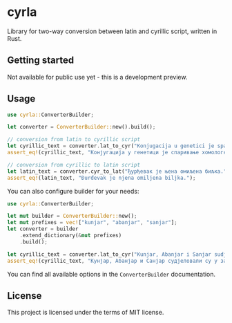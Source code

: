 # cyrla

Library for two-way conversion between latin and cyrillic script, written in Rust.

## Getting started

Not available for public use yet - this is a development preview.

## Usage

```rust
use cyrla::ConverterBuilder;

let converter = ConverterBuilder::new().build();

// conversion from latin to cyrillic script
let cyrillic_text = converter.lat_to_cyr("Konjugacija u genetici je sparivanje homolognih hromozoma u mejozi.");
assert_eq!(cyrillic_text, "Конјугација у генетици је спаривање хомологних хромозома у мејози.");

// conversion from cyrillic to latin script
let latin_text = converter.cyr_to_lat("Ђурђевак је њена омиљена биљка.");
assert_eq!(latin_text, "Đurđevak je njena omiljena biljka.");
```

You can also configure builder for your needs:

```rust
use cyrla::ConverterBuilder;

let mut builder = ConverterBuilder::new();
let mut prefixes = vec!["kunjar", "abanjar", "sanjar"];
let converter = builder
    .extend_dictionary(&mut prefixes)
    .build();

let cyrillic_text = converter.lat_to_cyr("Kunjar, Abanjar i Sanjar sudjelovali su u zadatku.");
assert_eq!(cyrillic_text, "Кунјар, Абанјар и Санјар судјеловали су у задатку.");
```

You can find all available options in the `ConverterBuilder` documentation.

## License

This project is licensed under the terms of MIT license.
